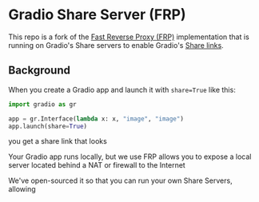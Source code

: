 # Gradio Share Server (FRP)

This repo is a fork of the [Fast Reverse Proxy (FRP)](https://github.com/fatedier/frp) implementation that is running on Gradio's Share servers to enable Gradio's [Share links](https://www.gradio.app/guides/sharing-your-app#sharing-demos).

## Background

When you create a Gradio app and launch it with `share=True` like this:

```py
import gradio as gr

app = gr.Interface(lambda x: x, "image", "image")
app.launch(share=True)
```

you get a share link that looks

Your Gradio app runs locally, but we use FRP allows you to expose a local server located behind a NAT or firewall to the Internet

We've open-sourced it so that you can run your own Share Servers, allowing


